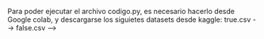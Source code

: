 Para poder ejecutar el archivo codigo.py, es necesario hacerlo desde Google colab, y descargarse los siguietes datasets desde kaggle:
true.csv -->
false.csv -->
